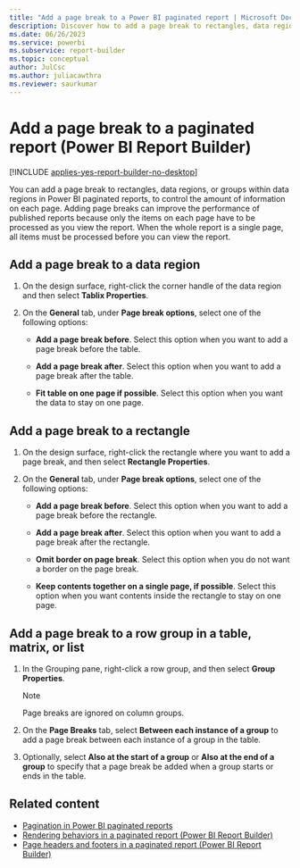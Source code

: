 ```yaml
---
title: "Add a page break to a Power BI paginated report | Microsoft Docs"
description: Discover how to add a page break to rectangles, data regions, or groups within data regions in Power BI Report Builder to control the information on each page.
ms.date: 06/26/2023
ms.service: powerbi
ms.subservice: report-builder
ms.topic: conceptual
author: JulCsc
ms.author: juliacawthra
ms.reviewer: saurkumar
---
```

# Add a page break to a paginated report (Power BI Report Builder)

[!INCLUDE [applies-yes-report-builder-no-desktop](../../includes/applies-yes-report-builder-no-desktop.md)]

  You can add a page break to rectangles, data regions, or groups within data regions in Power BI paginated reports, to control the amount of information on each page. Adding page breaks can improve the performance of published reports because only the items on each page have to be processed as you view the report. When the whole report is a single page, all items must be processed before you can view the report.  
  
  
## Add a page break to a data region  
  
1. On the design surface, right-click the corner handle of the data region and then select **Tablix Properties**.  
  
1. On the **General** tab, under **Page break options**, select one of the following options:  
  
    - **Add a page break before**. Select this option when you want to add a page break before the table.  
  
    - **Add a page break after**. Select this option when you want to add a page break after the table.  
  
    - **Fit table on one page if possible**. Select this option when you want the data to stay on one page.  
  
## Add a page break to a rectangle  
  
1. On the design surface, right-click the rectangle where you want to add a page break, and then select **Rectangle Properties**.  
  
1. On the **General** tab, under **Page break options**, select one of the following options:  
  
    - **Add a page break before**. Select this option when you want to add a page break before the rectangle.  
  
    - **Add a page break after**. Select this option when you want to add a page break after the rectangle.  
  
    - **Omit border on page break**. Select this option when you do not want a border on the page break.  
  
    - **Keep contents together on a single page, if possible**. Select this option when you want contents inside the rectangle to stay on one page.  
  
## Add a page break to a row group in a table, matrix, or list  
  
1. In the Grouping pane, right-click a row group, and then select **Group Properties**.  
  
    > [!NOTE]  
    >  Page breaks are ignored on column groups.  
  
1. On the **Page Breaks** tab, select **Between each instance of a group** to add a page break between each instance of a group in the table.  
  
1. Optionally, select **Also at the start of a group** or **Also at the end of a group** to specify that a page break be added when a group starts or ends in the table.  
  
## Related content

- [Pagination in Power BI paginated reports](../paginated-reports-pagination.md)   
- [Rendering behaviors in a paginated report (Power BI Report Builder)](../report-design/render-behaviors-report-builder-service.md)   
- [Page headers and footers in a paginated report (Power BI Report Builder)](../report-design/page-headers-footers-report-builder-service.md)  
  
  
